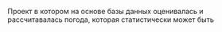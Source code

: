 Проект в котором на основе базы данных оценивалась и рассчитавалась погода, которая статистически может быть
